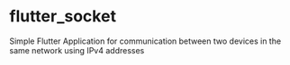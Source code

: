 # flutter_socket
Simple Flutter Application for communication between two devices in the same network using IPv4 addresses
